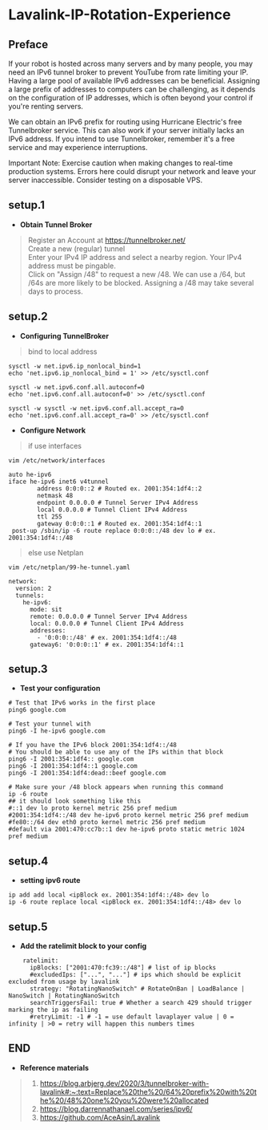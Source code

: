 # Lavalink-IP-Rotation-Experience

## Preface

If your robot is hosted across many servers and by many people, you may need an IPv6 tunnel broker to prevent YouTube from rate limiting your IP. Having a large pool of available IPv6 addresses can be beneficial. Assigning a large prefix of addresses to computers can be challenging, as it depends on the configuration of IP addresses, which is often beyond your control if you're renting servers.

We can obtain an IPv6 prefix for routing using Hurricane Electric's free Tunnelbroker service. This can also work if your server initially lacks an IPv6 address. If you intend to use Tunnelbroker, remember it's a free service and may experience interruptions.

Important Note: Exercise caution when making changes to real-time production systems. Errors here could disrupt your network and leave your server inaccessible. Consider testing on a disposable VPS.

## setup.1
- **Obtain Tunnel Broker**  
> Register an Account at https://tunnelbroker.net/  
> Create a new (regular) tunnel  
> Enter your IPv4 IP address and select a nearby region. Your IPv4 address must be pingable.  
> Click on "Assign /48" to request a new /48. We can use a /64, but /64s are more likely to be blocked. Assigning a /48 may take several days to process.  

## setup.2
- **Configuring TunnelBroker**
> bind to local address
```sh=
sysctl -w net.ipv6.ip_nonlocal_bind=1
echo 'net.ipv6.ip_nonlocal_bind = 1' >> /etc/sysctl.conf

sysctl -w net.ipv6.conf.all.autoconf=0
echo 'net.ipv6.conf.all.autoconf=0' >> /etc/sysctl.conf

sysctl -w sysctl -w net.ipv6.conf.all.accept_ra=0
echo 'net.ipv6.conf.all.accept_ra=0' >> /etc/sysctl.conf
```
- **Configure Network**
> if use interfaces 
```sh=
vim /etc/network/interfaces
```
```sh=
auto he-ipv6
iface he-ipv6 inet6 v4tunnel
        address 0:0:0::2 # Routed ex. 2001:354:1df4::2
        netmask 48
        endpoint 0.0.0.0 # Tunnel Server IPv4 Address
        local 0.0.0.0 # Tunnel Client IPv4 Address
        ttl 255
        gateway 0:0:0::1 # Routed ex. 2001:354:1df4::1
 post-up /sbin/ip -6 route replace 0:0:0::/48 dev lo # ex. 2001:354:1df4::/48
```
> else use Netplan
```sh=
vim /etc/netplan/99-he-tunnel.yaml
```
```sh=
network:
  version: 2
  tunnels:
    he-ipv6:
      mode: sit
      remote: 0.0.0.0 # Tunnel Server IPv4 Address
      local: 0.0.0.0 # Tunnel Client IPv4 Address
      addresses:
        - '0:0:0::/48' # ex. 2001:354:1df4::/48
      gateway6: '0:0:0::1' # ex. 2001:354:1df4::1
```

## setup.3
- **Test your configuration**
```sh=
# Test that IPv6 works in the first place
ping6 google.com

# Test your tunnel with
ping6 -I he-ipv6 google.com

# If you have the IPv6 block 2001:354:1df4::/48
# You should be able to use any of the IPs within that block
ping6 -I 2001:354:1df4:: google.com
ping6 -I 2001:354:1df4::1 google.com
ping6 -I 2001:354:1df4:dead::beef google.com

# Make sure your /48 block appears when running this command
ip -6 route
## it should look something like this
#::1 dev lo proto kernel metric 256 pref medium
#2001:354:1df4::/48 dev he-ipv6 proto kernel metric 256 pref medium
#fe80::/64 dev eth0 proto kernel metric 256 pref medium
#default via 2001:470:cc7b::1 dev he-ipv6 proto static metric 1024 pref medium
```

## setup.4
- **setting ipv6 route**
```sh=
ip add add local <ipBlock ex. 2001:354:1df4::/48> dev lo
ip -6 route replace local <ipBlock ex. 2001:354:1df4::/48> dev lo
```

## setup.5
- **Add the ratelimit block to your config**
```yml= 
    ratelimit:
      ipBlocks: ["2001:470:fc39::/48"] # list of ip blocks
      #excludedIps: ["...", "..."] # ips which should be explicit excluded from usage by lavalink
      strategy: "RotatingNanoSwitch" # RotateOnBan | LoadBalance | NanoSwitch | RotatingNanoSwitch
      searchTriggersFail: true # Whether a search 429 should trigger marking the ip as failing
      #retryLimit: -1 # -1 = use default lavaplayer value | 0 = infinity | >0 = retry will happen this numbers times
```
## END
- **Reference materials**

> 1. https://blog.arbjerg.dev/2020/3/tunnelbroker-with-lavalink#:~:text=Replace%20the%20/64%20prefix%20with%20the%20/48%20one%20you%20were%20allocated
> 2. https://blog.darrennathanael.com/series/ipv6/
> 3. https://github.com/AceAsin/Lavalink

